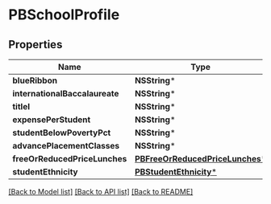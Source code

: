 # PBSchoolProfile

## Properties
Name | Type | Description | Notes
------------ | ------------- | ------------- | -------------
**blueRibbon** | **NSString*** |  | [optional] 
**internationalBaccalaureate** | **NSString*** |  | [optional] 
**titleI** | **NSString*** |  | [optional] 
**expensePerStudent** | **NSString*** |  | [optional] 
**studentBelowPovertyPct** | **NSString*** |  | [optional] 
**advancePlacementClasses** | **NSString*** |  | [optional] 
**freeOrReducedPriceLunches** | [**PBFreeOrReducedPriceLunches***](PBFreeOrReducedPriceLunches.md) |  | [optional] 
**studentEthnicity** | [**PBStudentEthnicity***](PBStudentEthnicity.md) |  | [optional] 

[[Back to Model list]](../README.md#documentation-for-models) [[Back to API list]](../README.md#documentation-for-api-endpoints) [[Back to README]](../README.md)



